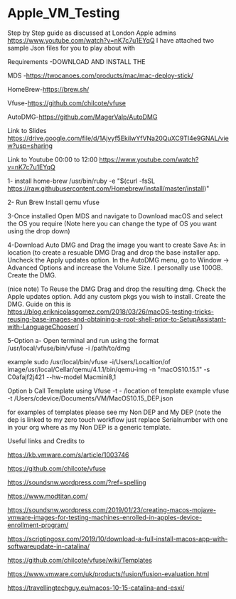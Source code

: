 # Apple_VM_Testing
Step by Step guide as discussed at London Apple admins https://www.youtube.com/watch?v=nK7c7u1EYqQ
I have attached two sample Json files for you to play about with

Requirements -DOWNLOAD AND INSTALL THE 

MDS -https://twocanoes.com/products/mac/mac-deploy-stick/

HomeBrew-https://brew.sh/

Vfuse-https://github.com/chilcote/vfuse

AutoDMG-https://github.com/MagerValp/AutoDMG

Link to Slides
https://drive.google.com/file/d/1Ajvyf5EkilwYfVNa20QuXC9TI4e9GNAL/view?usp=sharing

Link to Youtube 00:00 to 12:00
https://www.youtube.com/watch?v=nK7c7u1EYqQ

1- install home-brew  /usr/bin/ruby -e "$(curl -fsSL https://raw.githubusercontent.com/Homebrew/install/master/install)"

2- Run Brew Install qemu vfuse

3-Once installed Open MDS and navigate to  Download macOS and select the OS you require
(Note here you can change the type of OS you want using the drop down)

4-Download  Auto DMG and Drag the image you want to create
Save As: in location
(to create a resuable DMG
Drag and drop the base installer app.
Uncheck the Apply updates option.
In the AutoDMG menu, go to Window -> Advanced Options and increase the Volume Size. I personally use 100GB.
Create the DMG.

(nice note)
To Reuse the DMG
Drag and drop the resulting dmg.
Check the Apple updates option.
Add any custom pkgs you wish to install.
Create the DMG.
Guide on this is https://blog.eriknicolasgomez.com/2018/03/26/macOS-testing-tricks-reusing-base-images-and-obtaining-a-root-shell-prior-to-SetupAssistant-with-LanguageChooser/
)

5-Option a- Open terminal and run using the format
/usr/local/vfuse/bin/vfuse -i /path/to/dmg

example 
sudo /usr/local/bin/vfuse  -i/Users/Localtion/of image/usr/local/Cellar/qemu/4.1.1/bin/qemu-img -n "macOS10.15.1" -s C0afajf2j421 --hw-model Macmini8,1

Option b
Call Template using Vfuse -t - /location of template
example
vfuse -t /Users/cdevice/Documents/VM/MacOS10.15_DEP.json


for examples of templates please see my Non DEP and My DEP (note the dep is linked to my zero touch workflow just replace Serialnumber with one in your org where as my Non DEP is a generic template.








Useful links and Credits to

https://kb.vmware.com/s/article/1003746

https://github.com/chilcote/vfuse

https://soundsnw.wordpress.com/?ref=spelling

https://www.modtitan.com/

https://soundsnw.wordpress.com/2019/01/23/creating-macos-mojave-vmware-images-for-testing-machines-enrolled-in-apples-device-enrollment-program/

https://scriptingosx.com/2019/10/download-a-full-install-macos-app-with-softwareupdate-in-catalina/

https://github.com/chilcote/vfuse/wiki/Templates

https://www.vmware.com/uk/products/fusion/fusion-evaluation.html

https://travellingtechguy.eu/macos-10-15-catalina-and-esxi/


